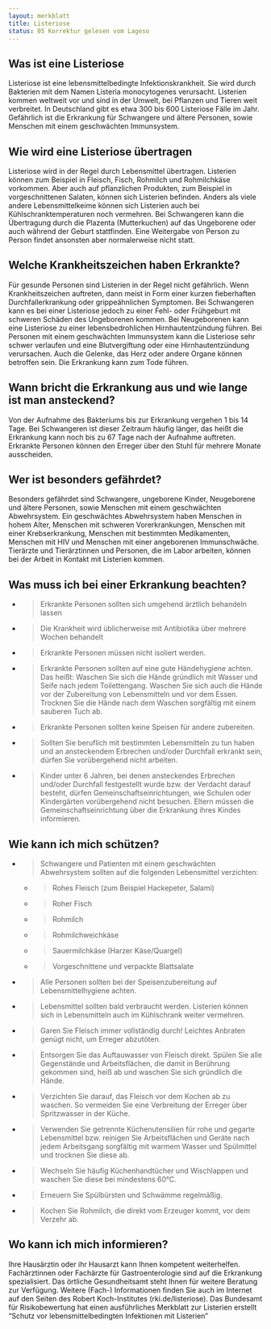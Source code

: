 ```yaml
---
layout: merkblatt
title: Listeriose
status: 05 Korrektur gelesen vom Lageso
---
```


 
## Was ist eine Listeriose

Listeriose ist eine lebensmittelbedingte Infektionskrankheit. Sie wird
durch Bakterien mit dem Namen Listeria monocytogenes verursacht.
Listerien kommen weltweit vor und sind in der Umwelt, bei Pflanzen und
Tieren weit verbreitet. In Deutschland gibt es etwa 300 bis 600
Listeriose Fälle im Jahr. Gefährlich ist die Erkrankung für Schwangere
und ältere Personen, sowie Menschen mit einem geschwächten Immunsystem.

## Wie wird eine Listeriose übertragen

Listeriose wird in der Regel durch Lebensmittel übertragen. Listerien
können zum Beispiel in Fleisch, Fisch, Rohmilch und Rohmilchkäse
vorkommen. Aber auch auf pflanzlichen Produkten, zum Beispiel in
vorgeschnittenen Salaten, können sich Listerien befinden. Anders als
viele andere Lebensmittelkeime können sich Listerien auch bei
Kühlschranktemperaturen noch vermehren. Bei Schwangeren kann die
Übertragung durch die Plazenta (Mutterkuchen) auf das Ungeborene oder
auch während der Geburt stattfinden. Eine Weitergabe von Person zu
Person findet ansonsten aber normalerweise nicht statt.

## Welche Krankheitszeichen haben Erkrankte?

Für gesunde Personen sind Listerien in der Regel nicht gefährlich. Wenn
Krankheitszeichen auftreten, dann meist in Form einer kurzen
fieberhaften Durchfallerkrankung oder grippeähnlichen Symptomen. Bei
Schwangeren kann es bei einer Listeriose jedoch zu einer Fehl- oder
Frühgeburt mit schweren Schäden des Ungeborenen kommen. Bei
Neugeborenen kann eine Listeriose zu einer lebensbedrohlichen
Hirnhautentzündung führen. Bei Personen mit einem geschwächten
Immunsystem kann die Listeriose sehr schwer verlaufen und eine
Blutvergiftung oder eine Hirnhautentzündung verursachen. Auch die
Gelenke, das Herz oder andere Organe können betroffen sein. Die
Erkrankung kann zum Tode führen.

## Wann bricht die Erkrankung aus und wie lange ist man ansteckend?

Von der Aufnahme des Bakteriums bis zur Erkrankung vergehen 1 bis 14
Tage. Bei Schwangeren ist dieser Zeitraum häufig länger, das heißt die
Erkrankung kann noch bis zu 67 Tage nach der Aufnahme auftreten.
Erkrankte Personen können den Erreger über den Stuhl für mehrere Monate
aus­schei­den.

## Wer ist besonders gefährdet?

Besonders gefährdet sind Schwangere, ungeborene Kinder, Neugeborene und
ältere Personen, sowie Menschen mit einem geschwächten Abwehrsystem.
Ein geschwächtes Abwehrsystem haben Menschen in hohem Alter, Menschen
mit schweren Vorerkrankungen, Menschen mit einer Krebserkrankung,
Menschen mit bestimmten Medikamenten, Menschen mit HIV und Menschen mit
einer angeborenen Immunschwäche. Tierärzte und Tierärztinnen und
Personen, die im Labor arbeiten, können bei der Arbeit in Kontakt mit
Listerien kommen.

## Was muss ich bei einer Erkrankung beachten?

  - > Erkrankte Personen sollten sich umgehend ärztlich behandeln lassen

  - > Die Krankheit wird üblicherweise mit Antibiotika über mehrere
    > Wochen behandelt

  - > Erkrankte Personen müssen nicht isoliert werden.

  - > Erkrankte Personen sollten auf eine gute Händehygiene achten. Das
    > heißt: Waschen Sie sich die Hände gründlich mit Wasser und Seife
    > nach jedem Toilettengang. Waschen Sie sich auch die Hände vor der
    > Zubereitung von Lebensmitteln und vor dem Essen. Trocknen Sie die
    > Hände nach dem Waschen sorgfältig mit einem sauberen Tuch ab.

  - > Erkrankte Personen sollten keine Speisen für andere zubereiten.

  - > Sollten Sie beruflich mit bestimmten Lebensmitteln zu tun haben
    > und an ansteckendem Erbrechen und/oder Durchfall erkrankt sein,
    > dürfen Sie vorübergehend nicht arbeiten.

  - > Kinder unter 6 Jahren, bei denen ansteckendes Erbrechen und/oder
    > Durchfall festgestellt wurde bzw. der Verdacht darauf besteht,
    > dürfen Gemeinschaftseinrichtungen, wie Schulen oder Kindergärten
    > vorübergehend nicht besuchen. Eltern müssen die
    > Gemeinschaftseinrichtung über die Erkrankung ihres Kindes
    > informieren.

## Wie kann ich mich schützen?

  - > Schwangere und Patienten mit einem geschwächten Abwehrsystem
    > sollten auf die folgenden Lebensmittel verzichten:
    
      - > Rohes Fleisch (zum Beispiel Hackepeter, Salami)
    
      - > Roher Fisch
    
      - > Rohmilch
    
      - > Rohmilchweichkäse
    
      - > Sauermilchkäse (Harzer Käse/Quargel)
    
      - > Vorgeschnittene und verpackte Blattsalate

<!-- end list -->

  - > Alle Personen sollten bei der Speisenzubereitung auf
    > Lebensmittelhygiene achten.

  - > Lebensmittel sollten bald verbraucht werden. Listerien können sich
    > in Lebensmitteln auch im Kühlschrank weiter vermehren.

  - > Garen Sie Fleisch immer vollständig durch\! Leichtes Anbraten
    > genügt nicht, um Erreger abzutöten.

  - > Entsorgen Sie das Auftauwasser von Fleisch direkt. Spülen Sie alle
    > Gegenstände und Arbeitsflächen, die damit in Berührung gekommen
    > sind, heiß ab und waschen Sie sich gründlich die Hände.

  - > Verzichten Sie darauf, das Fleisch vor dem Kochen ab zu waschen.
    > So vermeiden Sie eine Verbreitung der Erreger über Spritzwasser in
    > der Küche.

  - > Verwenden Sie getrennte Küchenutensilien für rohe und gegarte
    > Lebensmittel bzw. reinigen Sie Arbeitsflächen und Geräte nach
    > jedem Arbeitsgang sorgfältig mit warmem Wasser und Spülmittel und
    > trocknen Sie diese ab.

  - > Wechseln Sie häufig Küchenhandtücher und Wischlappen und waschen
    > Sie diese bei mindestens 60°C.

  - > Erneuern Sie Spülbürsten und Schwämme regelmäßig.

  - > Kochen Sie Rohmilch, die direkt vom Erzeuger kommt, vor dem
    > Verzehr ab.

## Wo kann ich mich informieren?

Ihre Hausärztin oder ihr Hausarzt kann Ihnen kompetent weiterhelfen.
Fachärztinnen oder Fachärzte für Gastroenterologie sind auf die
Erkrankung spezialisiert. Das örtliche Gesundheitsamt steht Ihnen für
weitere Beratung zur Verfügung. Weitere (Fach-) Informationen finden Sie
auch im Internet auf den Seiten des Robert Koch-Institutes
(rki.de/listeriose). Das Bundesamt für Risikobewertung hat einen
ausführliches Merkblatt zur Listerien erstellt “Schutz vor
lebensmittelbedingten Infektionen mit Listerien”
